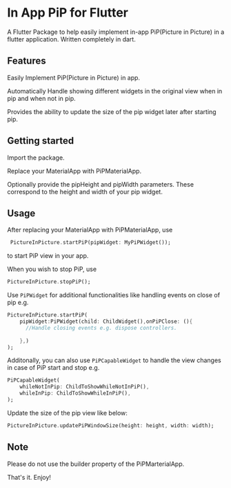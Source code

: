 # In App PiP for Flutter

A Flutter Package to help easily implement in-app PiP(Picture in Picture) in a flutter application.
Written completely in dart. 

## Features

Easily Implement PiP(Picture in Picture) in app.

Automatically Handle showing different widgets in the original view when in pip and when not in pip.

Provides the ability to update the size of the pip widget later after starting pip.


## Getting started

Import the package.

Replace your MaterialApp with PiPMaterialApp. 

Optionally provide the pipHeight and pipWidth parameters. These correspond to the height and width of your pip widget.


## Usage

After replacing your MaterialApp with PiPMaterialApp, use 

```dart
 PictureInPicture.startPiP(pipWidget: MyPiPWidget());
```

to start PiP view in your app.

When you wish to stop PiP, use

```dart
PictureInPicture.stopPiP();
```

Use `PiPWidget` for additional functionalities like handling events on close of pip e.g.

```dart
PictureInPicture.startPiP(
    pipWidget:PiPWidget(child: ChildWidget(),onPiPClose: (){
      //Handle closing events e.g. dispose controllers.
      
    },)
);
```

Additonally, you can also use `PiPCapableWidget` to handle the view changes in case of PiP start and stop e.g.

```dart
PiPCapableWidget(
    whileNotInPip: ChildToShowWhileNotInPiP(),
    whileInPip: ChildToShowWhileInPiP(),
);
```

Update the size of the pip view like below:
```dart
PictureInPicture.updatePiPWindowSize(height: height, width: width);
```

## Note

Please do not use the builder property of the PiPMarterialApp.

That's it. Enjoy!
